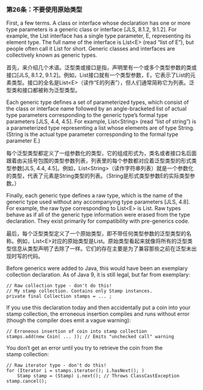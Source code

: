 ### 第26条：不要使用原始类型

First, a few terms. A class or interface whose declaration has one or more type parameters is a generic class or interface \[JLS, 8.1.2, 9.1.2\]. For example, the List interface has a single type parameter, E, representing its element type. The full name of the interface is List&lt;E&gt; \(read “list of E”\), but people often call it List for short. Generic classes and interfaces are collectively known as generic types.

首先，来介绍几个术语。泛型类或接口是指，声明里有一个或多个类型参数的类或接口\[JLS, 8.1.2, 9.1.2\]。例如，List接口就有一个类型参数，E，它表示了List的元素类型。接口的全名是List&lt;E&gt;（读作“E的列表”），但人们通常简称它为列表。泛型类和接口都被称为泛型类型。

Each generic type defines a set of parameterized types, which consist of the class or interface name followed by an angle-bracketed list of actual type parameters corresponding to the generic type’s formal type parameters \[JLS, 4.4, 4.5\]. For example, List&lt;String&gt; \(read “list of string”\) is a parameterized type representing a list whose elements are of type String. \(String is the actual type parameter corresponding to the formal type parameter E.\)

每个泛型类型都定义了一组参数化的类型，它的组成形式为，类名或者接口名后面跟着由尖括号包围的类型参数列表，列表里的每个参数都对应着泛型类型的形式类型参数\[JLS, 4.4, 4.5\]。例如，List&lt;String&gt;（读作字符串列表）就是一个参数化的类型，代表了元素是String类型的列表。（String是形式类型参数E的实际类型参数。）

Finally, each generic type defines a raw type, which is the name of the generic type used without any accompanying type parameters \[JLS, 4.8\]. For example, the raw type corresponding to List&lt;E&gt; is List. Raw types behave as if all of the generic type information were erased from the type declaration. They exist primarily for compatibility with pre-generics code.

最后，每个泛型类型定义了一个原始类型，即不带任何类型参数的泛型类型的名称。例如，List&lt;E&gt;对应的原始类型是List。原始类型看起来就像将所有的泛型类型信息从类型声明了去除了一样。它们的存在主要是为了兼容那些之前在泛型未出现时写的代码。

Before generics were added to Java, this would have been an exemplary collection declaration. As of Java 9, it is still legal, but far from exemplary:

```
// Raw collection type - don't do this!
// My stamp collection. Contains only Stamp instances.
private final Collection stamps = ... ;
```

If you use this declaration today and then accidentally put a coin into your stamp collection, the erroneous insertion compiles and runs without error \(though the compiler does emit a vague warning\):

```
// Erroneous insertion of coin into stamp collection
stamps.add(new Coin( ... )); // Emits "unchecked call" warning
```

You don’t get an error until you try to retrieve the coin from the  
 stamp collection:

```
// Raw iterator type - don't do this!
for (Iterator i = stamps.iterator(); i.hasNext(); )
    Stamp stamp = (Stamp) i.next(); // Throws ClassCastException
stamp.cancel();
```



